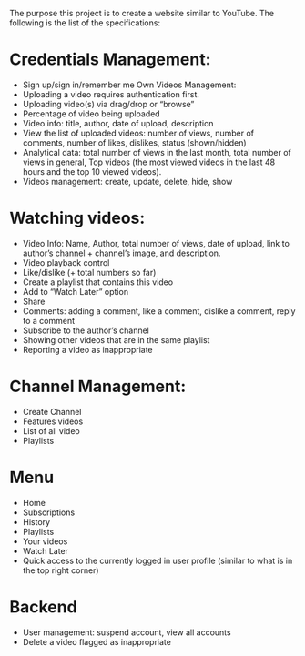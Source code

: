The purpose this project is to create a website similar to YouTube. The following is the list of the specifications:
# Credentials Management:
- Sign up/sign in/remember me Own Videos Management:
- Uploading a video requires authentication first.
- Uploading video(s) via drag/drop or “browse”
- Percentage of video being uploaded
- Video info: title, author, date of upload, description
- View the list of uploaded videos: number of views, number of comments, number of likes, dislikes, status (shown/hidden)
- Analytical data: total number of views in the last month, total number of views in general, Top videos (the most viewed videos in the last 48 hours and the top 10 viewed videos).
- Videos management: create, update, delete, hide, show
# Watching videos:
- Video Info: Name, Author, total number of views, date of upload, link to author’s channel + channel’s image, and description.
- Video playback control
- Like/dislike (+ total numbers so far)
- Create a playlist that contains this video
- Add to “Watch Later” option
- Share
- Comments: adding a comment, like a comment, dislike a comment, reply to a
comment
- Subscribe to the author’s channel
- Showing other videos that are in the same playlist
- Reporting a video as inappropriate
# Channel Management:
- Create Channel
- Features videos
- List of all video
- Playlists
# Menu
- Home
- Subscriptions
- History
- Playlists
- Your videos
- Watch Later
- Quick access to the currently logged in user profile (similar to what is in the top right
corner)
# Backend
- User management: suspend account, view all accounts
- Delete a video flagged as inappropriate
